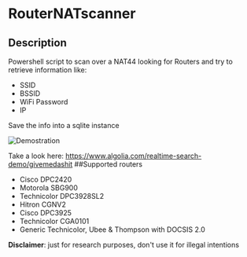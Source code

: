 # RouterNATscanner
## Description
Powershell script to scan over a NAT44 looking for Routers and try to retrieve information like: 
* SSID
* BSSID
* WiFi Password
* IP

Save the info into a sqlite instance

![Demostration](https://www.yuliamz.tech/images/portfolio/4-2.png)


Take a look here: https://www.algolia.com/realtime-search-demo/givemedashit
##Supported routers

* Cisco DPC2420
* Motorola SBG900
* Technicolor DPC3928SL2
* Hitron CGNV2
* Cisco DPC3925
* Technicolor CGA0101
* Generic Technicolor, Ubee & Thompson with DOCSIS 2.0

**Disclaimer**: just for research purposes, don't use it for illegal intentions
 
